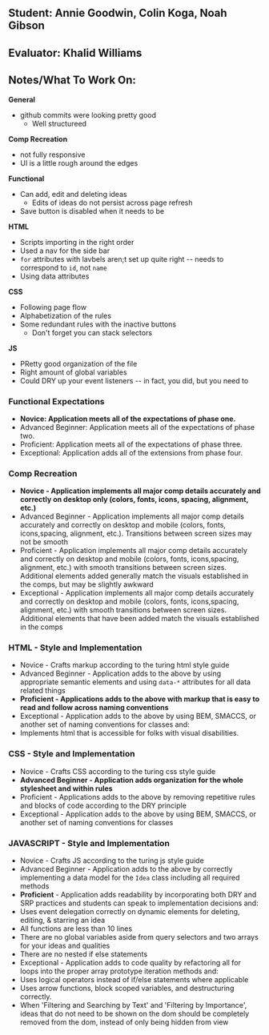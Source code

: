 ## Student: Annie Goodwin, Colin Koga, Noah Gibson 
## Evaluator: Khalid Williams 
## Notes/What To Work On:

__General__ 
* github commits were looking pretty good 
  * Well structureed 

__Comp Recreation__
* not fully responsive
* UI is a little rough around the edges 

__Functional__
* Can add, edit and deleting ideas 
  * Edits of ideas do not persist across page refresh 
* Save button is disabled when it needs to be 

__HTML__
* Scripts importing in the right order 
* Used a nav for the side bar 
* `for` attributes with lavbels aren;t set up quite right -- needs to correspond to `id`, not `name`
* Using data attributes 

__CSS__ 
* Following page flow 
* Alphabetization of the rules 
* Some redundant rules with the inactive buttons
  * Don't forget you can stack selectors

__JS__ 
* PRetty good organization of the file 
* Right amount of global variables 
* Could DRY up your event listeners -- in fact, you did, but you need to 

### Functional Expectations

*  __Novice: Application meets all of the expectations of phase one.__
*  Advanced Beginner: Application meets all of the expectations of phase two.
*  Proficient: Application meets all of the expectations of phase three.
*  Exceptional: Application adds all of the extensions from phase four.

### Comp Recreation

*  __Novice - Application implements all major comp details accurately and correctly on desktop only (colors, fonts, icons, spacing, alignment, etc.)__
*  Advanced Beginner - Application implements all major comp details accurately and correctly on desktop and mobile (colors, fonts, icons,spacing, alignment,  etc.). Transitions between screen sizes may not be smooth
*  Proficient - Application implements all major comp details accurately and correctly on desktop and mobile (colors, fonts, icons,spacing, alignment,  etc.) with smooth transitions between screen sizes. Additional elements added generally match the visuals established in the comps, but may be slightly awkward
*  Exceptional - Application implements all major comp details accurately and correctly on desktop and mobile (colors, fonts, icons,spacing, alignment,  etc.) with smooth transitions between screen sizes. Additional elements that have been added match the visuals established in the comps

### HTML - Style and Implementation

*  Novice - Crafts markup according to the turing html style guide
*  Advanced Beginner - Application adds to the above by using appropriate semantic elements and using `data-*` attributes for all data related things
*  __Proficient - Applications adds to the above with markup that is easy to read and follow across naming conventions__
*  Exceptional - Application adds to the above by using BEM, SMACCS, or another set of naming conventions for classes and:
  *  Implements html that is accessible for folks with visual disabilities.

### CSS - Style and Implementation

*  Novice - Crafts CSS according to the turing css style guide
*  __Advanced Beginner - Application adds organization for the whole stylesheet and within rules__
*  Proficient - Applications adds to the above by removing repetitive rules and blocks of code according to the DRY principle
*  Exceptional - Application adds to the above by using BEM, SMACCS, or another set of naming conventions for classes

### JAVASCRIPT - Style and Implementation

*  Novice - Crafts JS according to the turing js style guide
*  Advanced Beginner - Application adds to the above by correctly implementing a data model for the `Idea` class including all required methods
*  __Proficient__ - Application adds readability by incorporating both DRY and SRP practices and students can speak to implementation decisions and:
  *  Uses event delegation correctly on dynamic elements for deleting, editing, & starring an idea
  *  All functions are less than 10 lines
  *  There are no global variables aside from query selectors and two arrays for your ideas and qualities
  *  There are no nested if else statements
*  Exceptional - Application adds to code quality by refactoring all for loops into the proper array prototype iteration methods and:
  *  Uses logical operators instead of if/else statements where applicable
  *  Uses arrow functions, block scoped variables, and destructuring correctly.
  *  When 'Filtering and Searching by Text' and 'Filtering by Importance', ideas that do not need to be shown on the dom should be completely removed from the dom, instead of only being hidden from view
